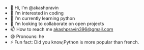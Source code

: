 - 👋 Hi, I’m @akashpravin
- 👀 I’m interested in coding
- 🌱 I’m currently learning python
- 💞️ I’m looking to collaborate on open projects
- 📫 How to reach me akashpravin396@gmail.com
- 😄 Pronouns: he
- ⚡ Fun fact: Did you know,Python is more popular than french.

<!---
akashpravin/akashpravin is a ✨ special ✨ repository because its `README.md` (this file) appears on your GitHub profile.
You can click the Preview link to take a look at your changes.
--->
